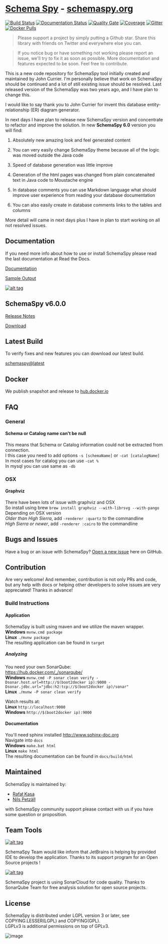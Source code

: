 # [Schema Spy](http://schemaspy.org/) -  [schemaspy.org](http://schemaspy.org/)

[![Build Status](https://travis-ci.org/schemaspy/schemaspy.svg?branch=master)](https://travis-ci.org/schemaspy/schemaspy)
[![Documentation Status](https://readthedocs.org/projects/schemaspy/badge/?version=latest)](http://schemaspy.readthedocs.io/en/latest/?badge=latest)
[![Quality Gate](https://sonarcloud.io/api/project_badges/measure?project=org.schemaspy%3Aschemaspy&metric=alert_status)](https://sonarcloud.io/dashboard?id=org.schemaspy%3Aschemaspy)
[![Coverage](https://sonarcloud.io/api/project_badges/measure?project=org.schemaspy%3Aschemaspy&metric=coverage)](https://sonarcloud.io/dashboard?id=org.schemaspy%3Aschemaspy)
[![Gitter](https://badges.gitter.im/schemaspy/schemaspy.svg)](https://gitter.im/schemaspy/schemaspy?utm_source=badge&utm_medium=badge&utm_campaign=pr-badge)
[![Docker Pulls](https://img.shields.io/docker/pulls/schemaspy/schemaspy.svg)](https://hub.docker.com/r/schemaspy/schemaspy/)

> Please support a project by simply putting a Github star. 
Share this library with friends on Twitter and everywhere else you can.

> If you notice bug or have something not working please report an issue, we'll try to fix it as soon as possible.
More documentation and features expected to be soon. Feel free to contribute.

This is a new code repository for SchemaSpy tool initially created and maintained by John Currier.
I'm personally believe that work on SchemaSpy should be continued and a lot of still existing issue should be resolved.
Last released version of the SchemaSpy was two years ago, and I have plan to change this.

I would like to say thank you to John Currier for invent this database entity-relationship (ER) diagram generator.

In next days I have plan to release new SchemaSpy version and concentrate to refactor and improve the solution.
In new **SchemaSpy 6.0** version you will find:

1. Absolutely new amazing look and feel generated content

2. You can very easily change SchemaSpy theme because all of the logic was moved outside the Java code

3. Speed of database generation was little improve

4. Generation of the html pages was changed from plain concatenaited text in Java code to Moustache engine

5. In database comments you can use Markdown language what should improve user experience from reading your database documentation

6. You can also easily create in database comments links to the tables and columns

More detail will came in next days plus I have in plan to start working on all not resolved issues.

## Documentation

If you need more info about how to use or install SchemaSpy please read the last documentation at Read the Docs.

[Documentation](http://schemaspy.readthedocs.io/en/latest/)

[Sample Output](http://schemaspy.org/sample/index.html)

[![alt tag](http://schemaspy.org/img/example_page.png)](http://schemaspy.org/sample/index.html)

## SchemaSpy v6.0.0
[Release Notes](https://github.com/schemaspy/schemaspy/releases/tag/v6.0.0)

[Download](https://github.com/schemaspy/schemaspy/releases/download/v6.0.0/schemaspy-6.0.0.jar)

## Latest Build

To verify fixes and new features you can download our latest build.

[schemaspy@latest](https://github.com/schemaspy/schemaspy/raw/gh-pages/schemaspy-6.1.0-SNAPSHOT.jar)

## Docker  

We publish snapshot and release to [hub.docker.io](https://hub.docker.com/r/schemaspy/schemaspy/)

## FAQ

### General

#### Schema or Catalog name can't be null
This means that Schema or Catalog information could not be extracted from connection.  
I this case you need to add options `-s [schemaName]` or `-cat [catalogName]`   
In most cases for catalog you can use `-cat %`  
In mysql you can use same as `-db`  

### OSX

#### Graphviz
There have been lots of issue with graphviz and OSX  
So install using brew `brew install graphviz --with-librsvg --with-pango`
Depending on OSX version  
*Older than High Sierra*, add `-renderer :quartz` to the commandline  
*High Sierra or newer*, add `-renderer :cairo` to the commandline  

## Bugs and Issues

Have a bug or an issue with SchemaSpy? [Open a new issue](https://github.com/schemaspy/schemaspy/issues) here on GitHub.

## Contribution
Are very welcome! And remember, contribution is not only PRs and code, but any help with docs or helping other developers to solve issues are very appreciated! Thanks in advance!

### Build Instructions
#### Application
SchemaSpy is built using maven and we utilize the maven wrapper.  
__Windows__ `mvnw.cmd package`    
__Linux__ `./mvnw package`  
The resulting application can be found in `target`  

##### Analyzing
You need your own SonarQube:  
https://hub.docker.com/_/sonarqube/  
__Windows__ `mvnw.cmd -P sonar clean verify -Dsonar.host.url=http://$(boot2docker ip):9000 -Dsonar.jdbc.url="jdbc:h2:tcp://$(boot2docker ip)/sonar"`  
__Linux__ `./mvnw -P sonar clean verify`  

Watch results at:  
__Linux__ `http://localhost:9000`  
__Windows__ `http://$(boot2docker ip):9000`  

#### Documentation
You'll need sphinx installed http://www.sphinx-doc.org    
Navigate into `docs`  
__Windows__ `make.bat html`  
__Linux__ `make html`  
The resulting documentation can be found in `docs/build/html`

## Maintained

SchemaSpy is maintained by:
* [Rafał Kasa](https://github.com/rafalkasa) 
* [Nils Petzäll](https://github.com/npetzall)

with SchemaSpy community support please contact with us if you have some question or proposition.


## Team Tools

[![alt tag](http://pylonsproject.org/img/logo-jetbrains.png)](https://www.jetbrains.com/) 

SchemaSpy Team would like inform that JetBrains is helping by provided IDE to develop the application. Thanks to its support program for an Open Source projects !

[![alt tag](https://sonarcloud.io/images/project_badges/sonarcloud-white.svg)](https://sonarcloud.io/dashboard?id=org.schemaspy%3Aschemaspy)

SchemaSpy project is using SonarCloud for code quality. 
Thanks to SonarQube Team for free analysis solution for open source projects.

## License
SchemaSpy is distributed under LGPL version 3 or later, see COPYING.LESSER(LGPL) and COPYING(GPL).   
LGPLv3 is additional permissions on top of GPLv3.

![image](https://user-images.githubusercontent.com/19885116/48661948-6cf97e80-ea7a-11e8-97e7-b45332a13e49.png)

